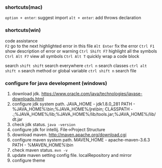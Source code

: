
### shortcuts(mac)
`option + enter`: suggest import
`alt + enter`: add throws declaration

### shortcuts(win)  
code assistance   
`F2` go to the next highlighted error in this file
`Alt Enter` fix the error
`Ctrl F1` show description of error or warning
`Ctrl Shift F7` highlight all the symbols  
`Ctrl Alt F7` view all symbols
`Ctrl Alt T` quickly wrap a code block


search
`shift shift` search everywhere
`ctrl n` search classes
`ctrl alt shift n` search method or global variable
`ctrl shift n` search file



### configure for java development (windows)
1. download jdk.    https://www.oracle.com/java/technologies/javase-downloads.html 
2. configure jdk system path.  JAVA_HOME - jdk1.8.0_281   PATH - %JAVA_HOME%\bin;%JAVA_HOME%/jre\bin;  CLASSPATH - .;%JAVA_HOME%/lib;%JAVA_HOME%/lib/tools.jar;%JAVA_HOME%/lib/dt.jar
3. check jdk status.  `java -version`
4. configure jdk for intellij.  File→Project Structure
5. download maven. http://maven.apache.org/download.cgi
6. configure maven system path. MAVEN_HOME - apache-maven-3.6.3    PATH - %MAVEN_HOME%\bin
7. check maven status. `mvn -v`
8. update maven setting config file.  localRepository  and mirror
9. configure theme 